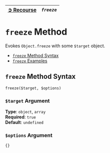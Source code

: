 | [➲ Recourse](../../README.md) | *`freeze`* |
| :-- | :-- |

# `freeze` Method
Evokes `Object.freeze` with some `$target` object. 
 - [`freeze` Method Syntax](#freeze-method-syntax)
 - [`freeze` Examples](#freeze-examples)

## `freeze` Method Syntax
```
freeze($target, $options)
```
### `$target` Argument
**Type**: `object`, `array`  
**Required**: `true`  
**Default**: `undefined`  
### `$options` Argument
```
{}
```

